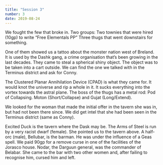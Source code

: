 ```yaml
---
title: "Session 3"
number: 3
date: 2019-08-24
---
```


We fought the few that broke in. Two groups:
Two townies that were hired (10gp) to write “Free Elementals PP”
Three thugs that went downstairs for something.

One of them showed us a tattoo about the monster nation west of Breland. It is used by the Dashk gang, a crime organisation that’s been growing in the last decades. They came to steal a spherical shiny object. The object was to be taken into a cart outside. We can find the one we talked with in the Terminus district and ask for Conny.

The Clustered Planar Annihilation Device (CPAD) is what they came for. It would knot the universe and rip a whole in it. It sucks everything into the vortex towards the astral plane.
The boss of the thugs has a metal rod: Pod of Collapsing. Moton (Short/Collapse) and Gujat (Long/Extend).

We looked for the woman that made the initial offer in the tavern she was in, but had not been there since. We did get intel that she had been seen in the Terminus district (same as Conny).

Excited Duck is the tavern where the Dask may be. The Arms of Steel is run by a very racist dwarf (female). She pointed us to the tavern above.
A half-orc (male), Bellubar, is the barman. He was under the influence of a Geas spell. We paid 90gp for a remove curse in one of the facilities of the Jorasco house.
Nodar, the Darguun general, was the commander of Belabar. She came to the bar with two other women and, after failing to recognise him, cursed him and left.
